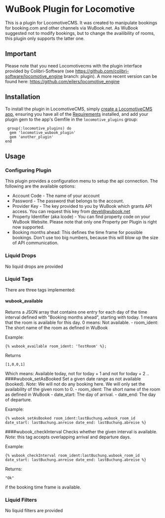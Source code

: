 # WuBook Plugin for Locomotive
This is a plugin for LocomotiveCMS. It was created to manipulate bookings for booking.com and other channels via WuBook.net.
As WuBook suggested not to modify bookings, but to change the availibility of rooms, this plugin only supports the latter one.

## Important
Please note that you need Locomotivecms with the plugin interface provided by Colibri-Software (see https://github.com/colibri-software/locomotive_engine branch: plugin). 
A more recent version can be found here: https://github.com/eilers/locomotive_engine


##  Installation
To install the plugin in LocomotiveCMS, simply [create a LocomotiveCMS
app](http://doc.locomotivecms.com/guides/get-started/install-engine), ensuring
you have all of the [Requirements](http://doc.locomotivecms.com/guides/get-started/requirements) installed, and add your
plugin gem to the app's Gemfile in the `locomotive_plugins` group:

     group(:locomotive_plugins) do
      gem 'locomotive_wubook_plugin'
      gem 'another_plugin'
    end

## Usage

### Configuring Plugin

This plugin provides a configuration menu to setup the api connection. The following are the available options:

* Account Code - The name of your account
* Password - The password that belongs to the account.
* Provider Key - The key provided to you by WuBook which grants API access. You can request this key from devel@wubook.net
* Property Identifier (aka lcode) - You can find property code on your WuBook Website. Please note that only one Property per Plugin is right now supported.
* Booking months ahead: This defines the time frame for possible bookings. Don't use too big numbers, because this will blow up the size of API communication.

### Liquid Drops

No liquid drops are provided

### Liquid Tags

There are three tags implemented:
#### wubook_available
Returns a JSON array that contains one entry for each day of the time interval defined with "Booking months ahead", starting with today. 1 means that the room is available for this day. 0 means: Not available.
    - room_ident: The short name of the room as defined in WuBook

Example:

  	{% wubook_available room_ident: 'TestRoom' %};
Returns
    
    [1,0,0,1]

Which means: Available today, not for today + 1 and not for today + 2 ..
####wubook_setAsBooked
Set a given date range as not available (booked). *Note:*  We will not do any booking here. We will only set the availability of the given room to 0.
    - room_ident: The short name of the room as defined in WuBook
    - date_start: The day of arrival.
    - date_end: The day of departure.

Example:
    
    {% wubook_setAsBooked room_ident:lastBuchung.wubook_room_id date_start: lastBuchung.anreise date_end: lastBuchung.abreise %}

####wubook_checkInterval
Checks whether the given interval is available. *Note:* this tag accepts overlapping arrival and departure days.

Example:
   
	{% wubook_checkInterval room_ident:lastBuchung.wubook_room_id date_start: lastBuchung.anreise date_end: lastBuchung.abreise %}
Returns:
    
	"Ok" 
    
if the booking time frame is available.

### Liquid Filters

No liquid filters are provided
